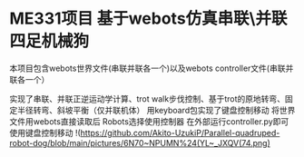 # ME331项目 基于webots仿真串联\并联四足机械狗

本项目包含webots世界文件(串联并联各一个)以及webots controller文件(串联并联各一个）

实现了串联、并联正逆运动学计算、trot walk步伐控制、基于trot的原地转弯、固定半径转弯、斜坡平衡（仅并联机体）
用keyboard包实现了键盘控制移动
将世界文件用webots直接读取后 Robots选择使用<extern>控制器 在外部运行controller.py即可使用键盘控制移动
!(https://github.com/Akito-UzukiP/Parallel-quadruped-robot-dog/blob/main/pictures/6N70~NPUMN%24(YL~_JXQV(74.png)

